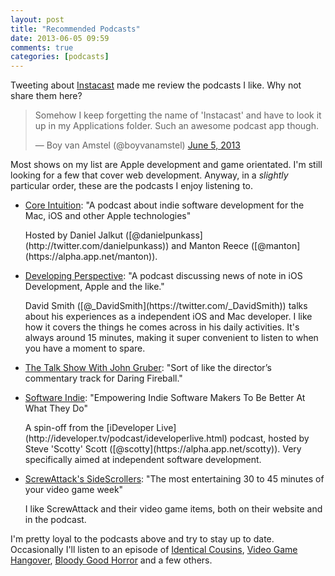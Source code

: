 ```yaml
---
layout: post
title: "Recommended Podcasts"
date: 2013-06-05 09:59
comments: true
categories: [podcasts]
---
```


Tweeting about [Instacast](http://vemedio.com/products/instacast3) made me review the podcasts I like. Why not share them here?

<blockquote class="twitter-tweet"><p>Somehow I keep forgetting the name of 'Instacast' and have to look it up in my Applications folder. Such an awesome podcast app though.</p>&mdash; Boy van Amstel (@boyvanamstel) <a href="https://twitter.com/boyvanamstel/status/342187607129735168">June 5, 2013</a></blockquote>

<!-- more -->

Most shows on my list are Apple development and game orientated. I'm still looking for a few that cover web development. Anyway, in a _slightly_ particular order, these are the podcasts I enjoy listening to.

* [Core Intuition](http://www.coreint.org/): "A podcast about indie software development for the Mac, iOS and other Apple technologies"
  <div>Hosted by Daniel Jalkut ([@danielpunkass](http://twitter.com/danielpunkass)) and Manton Reece ([@manton](https://alpha.app.net/manton)).</div>

* [Developing Perspective](http://developingperspective.com/): "A podcast discussing news of note in iOS Development, Apple and the like."
	<div>David Smith ([@_DavidSmith](https://twitter.com/_DavidSmith)) talks about his experiences as a independent iOS and Mac developer. I like how it covers the things he comes across in his daily activities. It's always around 15 minutes, making it super convenient to listen to when you have a moment to spare.</div>

* [The Talk Show With John Gruber](http://muleradio.net/thetalkshow): "Sort of like the director’s commentary track for Daring Fireball."

* [Software Indie](http://softwareindie.com/): "Empowering Indie Software Makers To Be Better At What They Do"
  <div>A spin-off from the [iDeveloper Live](http://ideveloper.tv/podcast/ideveloperlive.html) podcast, hosted by Steve 'Scotty' Scott ([@scotty](https://alpha.app.net/scotty)). Very specifically aimed at independent software development.</div>

* [ScrewAttack's SideScrollers](http://www.screwattack.com/shows/originals/sidescrollers): "The most entertaining 30 to 45 minutes of your video game week"
  <div>I like ScrewAttack and their video game items, both on their website and in the podcast.</div>
  
I'm pretty loyal to the podcasts above and try to stay up to date. Occasionally I'll listen to an episode of [Identical Cousins](http://identicalcousins.net/), [Video Game Hangover](http://vghangover.com), [Bloody Good Horror](http://www.bloodygoodhorror.com/) and a few others.
